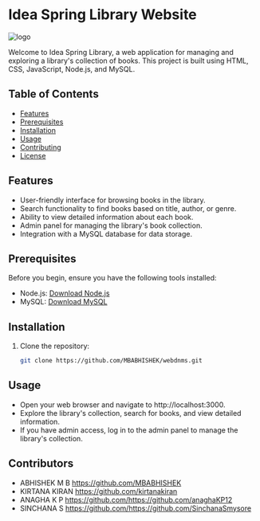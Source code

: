 # Idea Spring Library Website
![logo](https://github.com/MBABHISHEK/webdbms/raw/main/BookLogo.png)

Welcome to Idea Spring Library, a web application for managing and exploring a library's collection of books. This project is built using HTML, CSS, JavaScript, Node.js, and MySQL.

## Table of Contents

- [Features](#features)
- [Prerequisites](#prerequisites)
- [Installation](#installation)
- [Usage](#usage)
- [Contributing](#contributing)
- [License](#license)

## Features

- User-friendly interface for browsing books in the library.
- Search functionality to find books based on title, author, or genre.
- Ability to view detailed information about each book.
- Admin panel for managing the library's book collection.
- Integration with a MySQL database for data storage.

## Prerequisites

Before you begin, ensure you have the following tools installed:

- Node.js: [Download Node.js](https://nodejs.org/)
- MySQL: [Download MySQL](https://www.mysql.com/)

## Installation

1. Clone the repository:

   ```bash
   git clone https://github.com/MBABHISHEK/webdnms.git
##  Usage 
- Open your web browser and navigate to http://localhost:3000.
- Explore the library's collection, search for books, and view detailed information.
- If you have admin access, log in to the admin panel to manage the library's collection.

## Contributors
- ABHISHEK M B https://github.com/MBABHISHEK
- KIRTANA KIRAN https://github.com/kirtanakiran
- ANAGHA K P https://github.com/https://github.com/anaghaKP12
- SINCHANA S https://github.com/https://github.com/SinchanaSmysore

